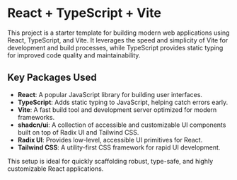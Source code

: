 # React + TypeScript + Vite


This project is a starter template for building modern web applications using React, TypeScript, and Vite. It leverages the speed and simplicity of Vite for development and build processes, while TypeScript provides static typing for improved code quality and maintainability.

## Key Packages Used

- **React**: A popular JavaScript library for building user interfaces.
- **TypeScript**: Adds static typing to JavaScript, helping catch errors early.
- **Vite**: A fast build tool and development server optimized for modern frameworks.
- **shadcn/ui**: A collection of accessible and customizable UI components built on top of Radix UI and Tailwind CSS.
- **Radix UI**: Provides low-level, accessible UI primitives for React.
- **Tailwind CSS**: A utility-first CSS framework for rapid UI development.

This setup is ideal for quickly scaffolding robust, type-safe, and highly customizable React applications.
